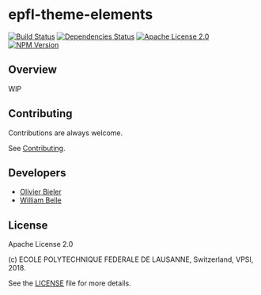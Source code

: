 epfl-theme-elements
===================

[![Build Status](https://travis-ci.org/epfl-idevelop/epfl-theme-elements.svg?branch=master)](https://travis-ci.org/epfl-idevelop/epfl-theme-elements)
[![Dependencies Status](https://david-dm.org/epfl-idevelop/epfl-theme-elements/status.svg)](https://david-dm.org/epfl-idevelop/epfl-theme-elements)
[![Apache License 2.0](https://img.shields.io/badge/license-Apache%202.0-blue.svg)](https://raw.githubusercontent.com/epfl-idevelop/epfl-theme-elements/master/LICENSE)
[![NPM Version](https://img.shields.io/npm/v/epfl-theme-elements.svg)](https://www.npmjs.com/package/epfl-theme-elements)

Overview
--------

WIP

Contributing
------------

Contributions are always welcome.

See [Contributing](CONTRIBUTING.md).

Developers
----------

  * [Olivier Bieler](https://github.com/obieler)
  * [William Belle](https://github.com/williambelle)

License
-------

Apache License 2.0

(c) ECOLE POLYTECHNIQUE FEDERALE DE LAUSANNE, Switzerland, VPSI, 2018.

See the [LICENSE](LICENSE) file for more details.

